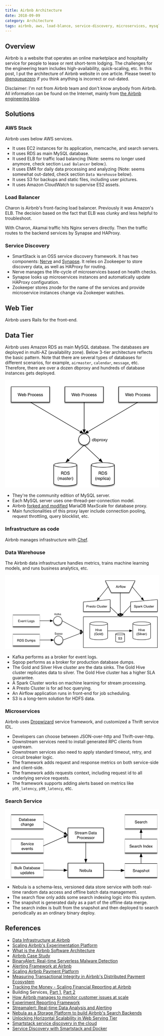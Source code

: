 ```yaml
---
title: Airbnb Architecture
date: 2018-09-09
category: Architecture
tags: airbnb, aws, load-blance, service-discovery, microservices, mysql
---
```


## Overview

Airbnb is a website that operates an online marketplace and hospitality service for people to lease or rent short-term lodging. The challenges for the engineering team includes high-availability, quick-scaling, etc. In this post, I put the architecture of Airbnb website in one article. Please tweet to [@enqueuezero] if you think anything is incorrect or out-dated.

Disclaimer: I'm not from Airbnb team and don't know anybody from Airbnb. All information can be found on the Internet, mainly from [the Airbnb engineering blog](https://medium.com/airbnb-engineering).

## Solutions

### AWS Stack

Airbnb uses below AWS services.

* It uses EC2 instances for its application, memcache, and search servers. 
* It uses RDS as main MySQL database.
* It used ELB for traffic load balancing (Note: seems no longer used anymore, check section `Load Balancer` below.).
* It uses EMR for daily data processing and analyzing (Note: seems somewhat out-dated, check section `Data Warehouse` below).
* It uses S3 for backups and static files, including user pictures.
* It uses Amazon CloudWatch to supervise ES2 assets.

### Load Balancer

Charon is Airbnb's front-facing load balancer. Previously it was Amazon's ELB. The decision based on the fact that ELB was clunky and less helpful to troubleshoot.

With Charon, Akamai traffic hits Nginx servers directly. Then the traffic routes to the backend services by Synapse and HAProxy.

### Service Discovery

* SmartStack is an OSS service discovery framework. It has two components: [Nerve](https://github.com/airbnb/nerve) and [Synapse](https://github.com/airbnb/synapse). It relies on Zookeeper to store discovery data, as well as HAProxy for routing.
* Nerve manages the life-cycle of microservices based on health checks.
* Synapse looks up microservices instances and automatically update HAProxy configuration.
* Zookeeper stores znode for the name of the services and provide microservice instances change via Zookeeper watches.

## Web Tier

Airbnb users Rails for the front-end.

## Data Tier

Airbnb uses Amazon RDS as main MySQL database. The databases are deployed in multi-AZ (availability zone). Below 3-tier architecture reflects the basic pattern. Note that there are several types of databases for different scenarios, for example, `airmaster`, `calendar`, `message`, etc. Therefore, there are over a dozen dbproxy and hundreds of database instances gets deployed.

![3 Tier DB](/static/images/airbnb-architecture-3-tier-db.png)

* They're the community edition of MySQL server.
* Each MySQL server uses one-thread-per-connection model.
* Airbnb [forked and modified](https://github.com/airbnb/MaxScale) MariaDB MaxScale for database proxy.
* Main functionalities of this proxy layer include connection pooling, request throttling, query blocklist, etc.

### Infrastructure as code

Airbnb manages infrastructure with [Chef](https://www.chef.io/chef/).

### Data Warehouse

The Airbnb data infrastructure handles metrics, trains machine learning models, and runs business analytics, etc. 

![Data Pipeline](/static/images/airbnb-architecture-data-pipeline.png)

* Kafka performs as a broker for event logs.
* Sqoop performs as a broker for production database dumps.
* The Gold and Silver Hive cluster are the data sinks. The Gold Hive cluster replicates data to silver. The Gold Hive cluster has a higher SLA guarantee.
* A Spark Cluster works on machine learning for stream processing.
* A Presto Cluster is for ad hoc querying.
* An Airflow application runs in front-end for job scheduling.
* S3 is a long-term solution for HDFS data.

### Microservices

Airbnb uses [Dropwizard](https://www.dropwizard.io/1.3.5/docs/) service framework, and customized a Thrift service IDL.

* Developers can choose between JSON-over-http and Thrift-over-http.
* Downstream services need to install generated RPC clients from upstream.
* Downstream services also need to apply standard timeout, retry, and circuit breaker logic.
* The framework adds request and response metrics on both service-side and client-side.
* The framework adds requests context, including request id to all underlying service requests.
* The framework supports adding alerts based on metrics like `p95_latency`, `p99_latency`, etc.

### Search Service

![Search Service](/static/images/airbnb-architecture-search.png)

* Nebula is a schema-less, versioned data store service with both real-time random data access and offline batch data management.
* The search flow only adds some search indexing logic into this system.
* The snapshot is generated daily as a part of the offline data merge.
* The search index is built from the snapshot and then deployed to search periodically as an ordinary binary deploy.

## References

* [Data Infrastructure at Airbnb](https://medium.com/airbnb-engineering/data-infrastructure-at-airbnb-8adfb34f169c)
* [Scaling Airbnb's Experimentation Platform](https://medium.com/airbnb-engineering/https-medium-com-jonathan-parks-scaling-erf-23fd17c91166)
* [What is the Airbnb Software Architecture](https://www.quora.com/What-is-the-AirBNB-Software-Architecture)
* [Airbnb Case Study](https://aws.amazon.com/solutions/case-studies/airbnb/)
* [BinaryAlert: Real-time Serverless Malware Detection](https://medium.com/airbnb-engineering/binaryalert-real-time-serverless-malware-detection-ca44370c1b90)
* [Alerting Framework at Airbnb](https://medium.com/airbnb-engineering/alerting-framework-at-airbnb-35ba48df894f)
* [Scaling Airbnb Payment Platform](https://medium.com/airbnb-engineering/scaling-airbnbs-payment-platform-43ebfc99b324)
* [Measuring Transactional Integrity in Airbnb's Distributed Payment Ecosystem](https://medium.com/airbnb-engineering/measuring-transactional-integrity-in-airbnbs-distributed-payment-ecosystem-a670d6926d22)
* [Tracking the Money - Scaling Financial Reporting at Airbnb](https://medium.com/airbnb-engineering/tracking-the-money-scaling-financial-reporting-at-airbnb-6d742b80f040)
* Building Services, [Part 1](https://medium.com/airbnb-engineering/building-services-at-airbnb-part-1-c4c1d8fa811b), [Part 2](https://medium.com/airbnb-engineering/building-services-at-airbnb-part-2-142be1c5d506)
* [How Airbnb manages to monitor customer issues at scale](https://medium.com/airbnb-engineering/how-airbnb-manages-to-monitor-customer-issues-at-scale-b883301ca461)
* [Experiment Reporting Framework](https://medium.com/airbnb-engineering/experiment-reporting-framework-4e3fcd29e6c0)
* [Streamalert: Real-time Data Analysis and Alerting](https://medium.com/airbnb-engineering/streamalert-real-time-data-analysis-and-alerting-e8619e3e5043)
* [Nebula as a Storage Platform to build Airbnb's Search Backends](https://medium.com/airbnb-engineering/nebula-as-a-storage-platform-to-build-airbnbs-search-backends-ecc577b05f06)
* [Unlocking Horizontal Scalability in Web Serving Tier](https://medium.com/airbnb-engineering/unlocking-horizontal-scalability-in-our-web-serving-tier-d907449cdbcf)
* [Smartstack service discovery in the cloud](https://medium.com/airbnb-engineering/smartstack-service-discovery-in-the-cloud-4b8a080de619)
* [Service Discovery with Smartstack and Docker](https://techblog.poppulo.com/microservices-service-discovery-with-smartstack-and-docker/)


[@enqueuezero]: https://twitter.com/enqueuezero
